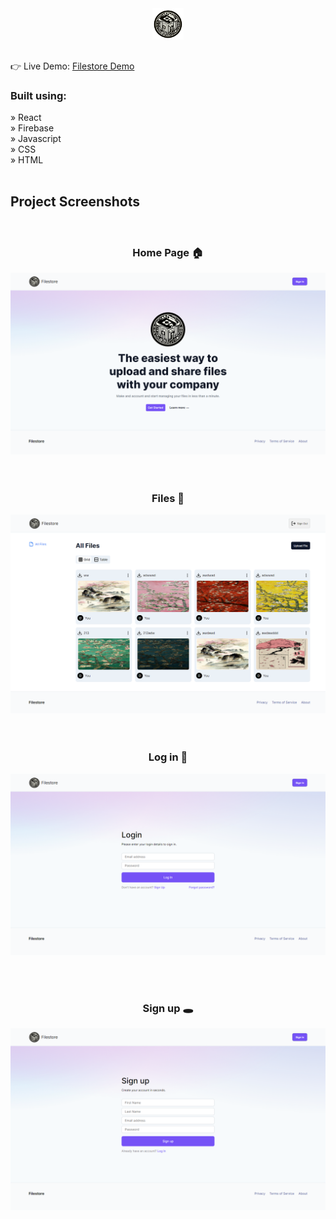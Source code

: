 <div align='center'><img style="width:10%" src='logo.png'/></div>
<h2></h2>

<p>

</p>

👉 Live Demo: <a href='https://filestored.vercel.app'>Filestore Demo</a>

<h3>Built using:</h3>
» React <br>
» Firebase <br>
» Javascript<br>
» CSS <br>
» HTML<br>

<br>

<h2>Project Screenshots</h2>
<br>
<h3 align='center'>Home Page 🏠</h3>

<div align='center'>
  <img src='./readme/home.png'/>
</div>
<br><br>

<h3 align='center'>Files 📁</h3>
<div align='center'>
  <img src='./readme/file.png'/>
</div>
<br><br>
<h3 align='center'>Log in 🙇</h3>
<div align='center'>
  <img src='./readme/login.png'/>
</div>

<br><br>
<h3 align='center'>Sign up 🕳️</h3>
<div align='center'>
  <img src='./readme/signup.png'/>
</div>
